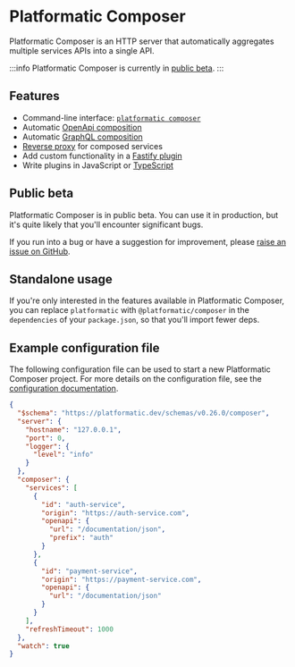 # Platformatic Composer

Platformatic Composer is an HTTP server that automatically aggregates multiple
services APIs into a single API.

:::info
Platformatic Composer is currently in [public beta](#public-beta).
:::

## Features

- Command-line interface: [`platformatic composer`](/reference/cli.md#composer)
- Automatic [OpenApi composition](/reference/composer/configuration.md#composer)
- Automatic [GraphQL composition](/reference/composer/configuration.md#composer)
- [Reverse proxy](/reference/composer/configuration.md#composer) for composed services
- Add custom functionality in a [Fastify plugin](/reference/composer/plugin.md)
- Write plugins in JavaScript or [TypeScript](/reference/cli.md#compile)

## Public beta

Platformatic Composer is in public beta. You can use it in production, but it's quite
likely that you'll encounter significant bugs.

If you run into a bug or have a suggestion for improvement, please
[raise an issue on GitHub](https://github.com/platformatic/platformatic/issues/new).

## Standalone usage

If you're only interested in the features available in Platformatic Composer, you can replace `platformatic` with `@platformatic/composer` in the `dependencies` of your `package.json`, so that you'll import fewer deps.

## Example configuration file

The following configuration file can be used to start a new Platformatic
Composer project. For more details on the configuration file, see the
[configuration documentation](/reference/composer/configuration.md).

```json
{
  "$schema": "https://platformatic.dev/schemas/v0.26.0/composer",
  "server": {
    "hostname": "127.0.0.1",
    "port": 0,
    "logger": {
      "level": "info"
    }
  },
  "composer": {
    "services": [
      {
        "id": "auth-service",
        "origin": "https://auth-service.com",
        "openapi": {
          "url": "/documentation/json",
          "prefix": "auth"
        }
      },
      {
        "id": "payment-service",
        "origin": "https://payment-service.com",
        "openapi": {
          "url": "/documentation/json"
        }
      }
    ],
    "refreshTimeout": 1000
  },
  "watch": true
}
```
